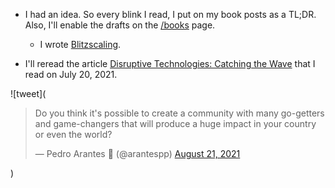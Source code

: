 - I had an idea. So every blink I read, I put on my book posts as a TL;DR. Also, I'll enable the drafts on the [/books](/books) page.

  - I wrote [Blitzscaling](/blitzscaling).

- I'll reread the article [Disruptive Technologies: Catching the Wave](https://hbr.org/1995/01/disruptive-technologies-catching-the-wave) that I read on July 20, 2021.

![tweet](<blockquote class="twitter-tweet"><p lang="en" dir="ltr">Do you think it&#39;s possible to create a community with many go-getters and game-changers that will produce a huge impact in your country or even the world?</p>&mdash; Pedro Arantes 🌹 (@arantespp) <a href="https://twitter.com/arantespp/status/1429059746049499137?ref_src=twsrc%5Etfw">August 21, 2021</a></blockquote>)
